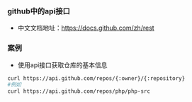 ### github中的api接口
- 中文文档地址：https://docs.github.com/zh/rest
### 案例
- 使用api接口获取仓库的基本信息
```sh
curl https://api.github.com/repos/{:owner}/{:repository}
#例如
curl https://api.github.com/repos/php/php-src
```